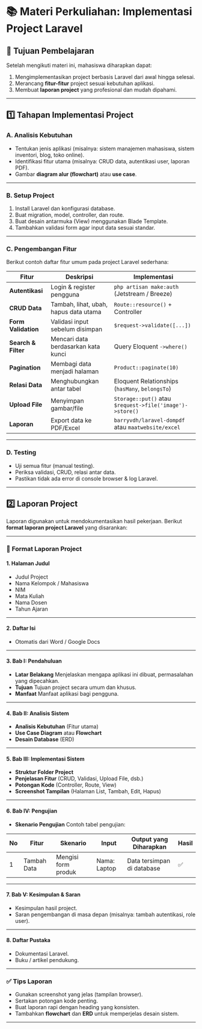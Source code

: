 # 📚 **Materi Perkuliahan: Implementasi Project Laravel**

## 🎯 **Tujuan Pembelajaran**

Setelah mengikuti materi ini, mahasiswa diharapkan dapat:

1. Mengimplementasikan project berbasis Laravel dari awal hingga selesai.
2. Merancang **fitur-fitur** project sesuai kebutuhan aplikasi.
3. Membuat **laporan project** yang profesional dan mudah dipahami.

---

## 1️⃣ **Tahapan Implementasi Project**

### **A. Analisis Kebutuhan**

* Tentukan jenis aplikasi (misalnya: sistem manajemen mahasiswa, sistem inventori, blog, toko online).
* Identifikasi fitur utama (misalnya: CRUD data, autentikasi user, laporan PDF).
* Gambar **diagram alur (flowchart)** atau **use case**.

---

### **B. Setup Project**

1. Install Laravel dan konfigurasi database.
2. Buat migration, model, controller, dan route.
3. Buat desain antarmuka (View) menggunakan Blade Template.
4. Tambahkan validasi form agar input data sesuai standar.

---

### **C. Pengembangan Fitur**

Berikut contoh daftar fitur umum pada project Laravel sederhana:

| Fitur               | Deskripsi                             | Implementasi                                             |
| ------------------- | ------------------------------------- | -------------------------------------------------------- |
| **Autentikasi**     | Login & register pengguna             | `php artisan make:auth` (Jetstream / Breeze)             |
| **CRUD Data**       | Tambah, lihat, ubah, hapus data utama | `Route::resource()` + Controller                         |
| **Form Validation** | Validasi input sebelum disimpan       | `$request->validate([...])`                              |
| **Search & Filter** | Mencari data berdasarkan kata kunci   | Query Eloquent `->where()`                               |
| **Pagination**      | Membagi data menjadi halaman          | `Product::paginate(10)`                                  |
| **Relasi Data**     | Menghubungkan antar tabel             | Eloquent Relationships (`hasMany`, `belongsTo`)          |
| **Upload File**     | Menyimpan gambar/file                 | `Storage::put()` atau `$request->file('image')->store()` |
| **Laporan**         | Export data ke PDF/Excel              | `barryvdh/laravel-dompdf` atau `maatwebsite/excel`       |

---

### **D. Testing**

* Uji semua fitur (manual testing).
* Periksa validasi, CRUD, relasi antar data.
* Pastikan tidak ada error di console browser & log Laravel.

---

## 2️⃣ **Laporan Project**

Laporan digunakan untuk mendokumentasikan hasil pekerjaan.
Berikut **format laporan project Laravel** yang disarankan:

---

### 📑 **Format Laporan Project**

#### **1. Halaman Judul**

* Judul Project
* Nama Kelompok / Mahasiswa
* NIM
* Mata Kuliah
* Nama Dosen
* Tahun Ajaran

---

#### **2. Daftar Isi**

* Otomatis dari Word / Google Docs

---

#### **3. Bab I: Pendahuluan**

* **Latar Belakang**
  Menjelaskan mengapa aplikasi ini dibuat, permasalahan yang dipecahkan.
* **Tujuan**
  Tujuan project secara umum dan khusus.
* **Manfaat**
  Manfaat aplikasi bagi pengguna.

---

#### **4. Bab II: Analisis Sistem**

* **Analisis Kebutuhan** (Fitur utama)
* **Use Case Diagram** atau **Flowchart**
* **Desain Database** (ERD)

---

#### **5. Bab III: Implementasi Sistem**

* **Struktur Folder Project**
* **Penjelasan Fitur** (CRUD, Validasi, Upload File, dsb.)
* **Potongan Kode** (Controller, Route, View)
* **Screenshot Tampilan** (Halaman List, Tambah, Edit, Hapus)

---

#### **6. Bab IV: Pengujian**

* **Skenario Pengujian**
  Contoh tabel pengujian:

| No | Fitur       | Skenario            | Input        | Output yang Diharapkan     | Hasil |
| -- | ----------- | ------------------- | ------------ | -------------------------- | ----- |
| 1  | Tambah Data | Mengisi form produk | Nama: Laptop | Data tersimpan di database | ✅     |

---

#### **7. Bab V: Kesimpulan & Saran**

* Kesimpulan hasil project.
* Saran pengembangan di masa depan (misalnya: tambah autentikasi, role user).

---

#### **8. Daftar Pustaka**

* Dokumentasi Laravel.
* Buku / artikel pendukung.

---

### ✅ **Tips Laporan**

* Gunakan screenshot yang jelas (tampilan browser).
* Sertakan potongan kode penting.
* Buat laporan rapi dengan heading yang konsisten.
* Tambahkan **flowchart** dan **ERD** untuk memperjelas desain sistem.

---
